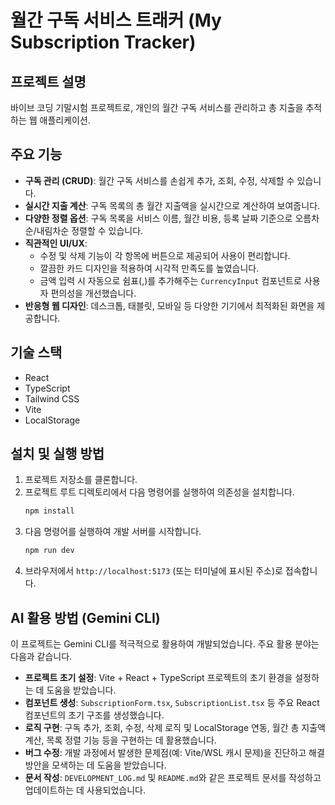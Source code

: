 # 월간 구독 서비스 트래커 (My Subscription Tracker)

## 프로젝트 설명
바이브 코딩 기말시험 프로젝트로, 개인의 월간 구독 서비스를 관리하고 총 지출을 추적하는 웹 애플리케이션.

## 주요 기능
- **구독 관리 (CRUD)**: 월간 구독 서비스를 손쉽게 추가, 조회, 수정, 삭제할 수 있습니다.
- **실시간 지출 계산**: 구독 목록의 총 월간 지출액을 실시간으로 계산하여 보여줍니다.
- **다양한 정렬 옵션**: 구독 목록을 서비스 이름, 월간 비용, 등록 날짜 기준으로 오름차순/내림차순 정렬할 수 있습니다.
- **직관적인 UI/UX**:
    - 수정 및 삭제 기능이 각 항목에 버튼으로 제공되어 사용이 편리합니다.
    - 깔끔한 카드 디자인을 적용하여 시각적 만족도를 높였습니다.
    - 금액 입력 시 자동으로 쉼표(,)를 추가해주는 `CurrencyInput` 컴포넌트로 사용자 편의성을 개선했습니다.
- **반응형 웹 디자인**: 데스크톱, 태블릿, 모바일 등 다양한 기기에서 최적화된 화면을 제공합니다.

## 기술 스택
- React
- TypeScript
- Tailwind CSS
- Vite
- LocalStorage

## 설치 및 실행 방법
1. 프로젝트 저장소를 클론합니다.
2. 프로젝트 루트 디렉토리에서 다음 명령어를 실행하여 의존성을 설치합니다.
   ```bash
   npm install
   ```
3. 다음 명령어를 실행하여 개발 서버를 시작합니다.
   ```bash
   npm run dev
   ```
4. 브라우저에서 `http://localhost:5173` (또는 터미널에 표시된 주소)로 접속합니다.

## AI 활용 방법 (Gemini CLI)
이 프로젝트는 Gemini CLI를 적극적으로 활용하여 개발되었습니다. 주요 활용 분야는 다음과 같습니다.
- **프로젝트 초기 설정**: Vite + React + TypeScript 프로젝트의 초기 환경을 설정하는 데 도움을 받았습니다.
- **컴포넌트 생성**: `SubscriptionForm.tsx`, `SubscriptionList.tsx` 등 주요 React 컴포넌트의 초기 구조를 생성했습니다.
- **로직 구현**: 구독 추가, 조회, 수정, 삭제 로직 및 LocalStorage 연동, 월간 총 지출액 계산, 목록 정렬 기능 등을 구현하는 데 활용했습니다.
- **버그 수정**: 개발 과정에서 발생한 문제점(예: Vite/WSL 캐시 문제)을 진단하고 해결 방안을 모색하는 데 도움을 받았습니다.
- **문서 작성**: `DEVELOPMENT_LOG.md` 및 `README.md`와 같은 프로젝트 문서를 작성하고 업데이트하는 데 사용되었습니다.